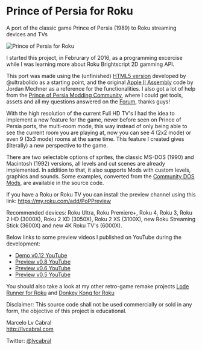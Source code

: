 # Prince of Persia for Roku
A port of the classic game Prince of Persia (1989) to Roku streaming devices and TVs

![Prince of Persia for Roku](http://lvcabral.com/images/PoP/screenshot-01.jpg)

I started this project, in Februrary of 2016, as a programming excercise while I was learning more about Roku Brightscript 2D gamming API.

This port was made using the (unfinished) [HTML5 version](https://github.com/ultrabolido/PrinceJS) developed by @ultrabolido as a starting point, and the original [Apple II Assembly](https://github.com/jmechner/Prince-of-Persia-Apple-II ) code by Jordan Mechner as a reference for the functionalities. I also got a lot of help from the [Prince of Persia Modding Community](http://www.princed.org/), where I could get tools, assets and all my questions answered on the [Forum](http://forum.princed.org/), thanks guys!

With the high resolution of the current Full HD TV's I had the idea to implement a new feature for the game, never before seen on Prince of Persia ports, the multi-room mode, this way instead of only being able to see the current room you are playing at, now you can see 4 (2x2 mode) or even 9 (3x3 mode) rooms at the same time. This feature I created gives (literally) a new perspective to the game.

There are two selectable options of sprites, the classic MS-DOS (1990) and Macintosh (1992) versions, all levels and cut scenes are already implemented. In addition to that, it also supports Mods with custom levels, graphics and sounds. Some examples, converted from the [Community DOS Mods](http://www.popot.org/custom_levels.php), are available in the source code.

If you have a Roku or Roku TV you can install the preview channel using this link: https://my.roku.com/add/PoPPreview

Recommended devices:
Roku Ultra, Roku Premiere+, Roku 4, Roku 3, Roku 2 HD (3000X), Roku 2 XD (3050X), Roku 2 XS (3100X), new Roku Streaming Stick (3600X) and new 4K Roku TV's (6000X).

Below links to some preview videos I published on YouTube during the development:
* [Demo v0.12 YouTube](https://www.youtube.com/watch?v=gFOKxBuw66o)
* [Preview v0.8 YouTube](https://www.youtube.com/watch?v=4tVxNFCUSiE)
* [Preview v0.6 YouTube](https://www.youtube.com/watch?v=gYzuH9f3ADU)
* [Preview v0.5 YouTube](https://www.youtube.com/watch?v=r6B0xgb8GSE)

You should also take a look at my other retro-game remake projects [Lode Runner for Roku](https://github.com/lvcabral/Lode-Runner-Roku) and [Donkey Kong for Roku](https://www.youtube.com/watch?v=NA59qZk7fQU)

Disclaimer: This source code shall not be used commercially or sold in any form, the objective of this project is educational.

Marcelo Lv Cabral<br/>
http://lvcabral.com <br/>

Twitter: [@lvcabral](https://twitter.com/lvcabral)
